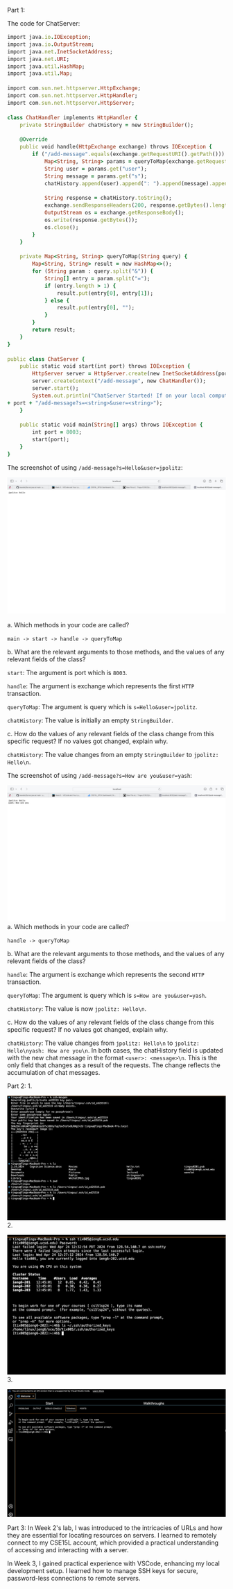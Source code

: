 Part 1: 

The code for ChatServer:
```ruby
import java.io.IOException;
import java.io.OutputStream;
import java.net.InetSocketAddress;
import java.net.URI;
import java.util.HashMap;
import java.util.Map;

import com.sun.net.httpserver.HttpExchange;
import com.sun.net.httpserver.HttpHandler;
import com.sun.net.httpserver.HttpServer;

class ChatHandler implements HttpHandler {
    private StringBuilder chatHistory = new StringBuilder();

    @Override
    public void handle(HttpExchange exchange) throws IOException {
        if ("/add-message".equals(exchange.getRequestURI().getPath())) {
            Map<String, String> params = queryToMap(exchange.getRequestURI().getQuery());
            String user = params.get("user");
            String message = params.get("s");
            chatHistory.append(user).append(": ").append(message).append("\n");

            String response = chatHistory.toString();
            exchange.sendResponseHeaders(200, response.getBytes().length);
            OutputStream os = exchange.getResponseBody();
            os.write(response.getBytes());
            os.close();
        }
    }

    private Map<String, String> queryToMap(String query) {
        Map<String, String> result = new HashMap<>();
        for (String param : query.split("&")) {
            String[] entry = param.split("=");
            if (entry.length > 1) {
                result.put(entry[0], entry[1]);
            } else {
                result.put(entry[0], "");
            }
        }
        return result;
    }
}

public class ChatServer {
    public static void start(int port) throws IOException {
        HttpServer server = HttpServer.create(new InetSocketAddress(port), 0);
        server.createContext("/add-message", new ChatHandler());
        server.start();
        System.out.println("ChatServer Started! If on your local computer, visit http://localhost:"
+ port + "/add-message?s=<string>&user=<string>");
    }

    public static void main(String[] args) throws IOException {
        int port = 8003; 
        start(port);
    }
}


```

The screenshot of using `/add-message?s=Hello&user=jpolitz`:

![Image](lab2-p1.jpg)

a. Which methods in your code are called?

`main -> start -> handle -> queryToMap`

b. What are the relevant arguments to those methods, and the values of any relevant fields of the class?

`start`: The argument is port which is `8003`.

`handle`: The argument is exchange which represents the first `HTTP` transaction.

`queryToMap`: The argument is query which is `s=Hello&user=jpolitz`.

`chatHistory`: The value is initially an empty `StringBuilder`.

c. How do the values of any relevant fields of the class change from this specific request? If no values got changed, explain why.

`chatHistory`: The value changes from an empty `StringBuilder` to `jpolitz: Hello\n`.

The screenshot of using `/add-message?s=How are you&user=yash`:

![Image](lab2-p2.jpg)
a. Which methods in your code are called?

`handle -> queryToMap`

b. What are the relevant arguments to those methods, and the values of any relevant fields of the class?

`handle`: The argument is exchange which represents the second `HTTP` transaction.

`queryToMap`: The argument is query which is `s=How are you&user=yash`.

`chatHistory`: The value is now `jpolitz: Hello\n`.

c. How do the values of any relevant fields of the class change from this specific request? If no values got changed, explain why.

`chatHistory`: The value changes from `jpolitz: Hello\n` to `jpolitz: Hello\nyash: How are you\n`.
In both cases, the chatHistory field is updated with the new chat message in the format `<user>: <message>\n`. This is the only field that changes as a result of the requests. The change reflects the accumulation of chat messages.


Part 2:
1.

![Image](lab2-p4.png)
2.

![Image](lab2-p5.png)
3.

![Image](lab2-p6.png)

Part 3:
In Week 2's lab, I was introduced to the intricacies of URLs and how they are essential for locating resources on servers. I learned to remotely connect to my CSE15L account, which provided a practical understanding of accessing and interacting with a server. 

In Week 3, I gained practical experience with VSCode, enhancing my local development setup. I learned how to manage SSH keys for secure, password-less connections to remote servers. 
